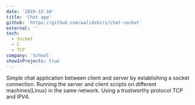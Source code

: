 ```yaml
---
date: '2019-12-10'
title: 'Chat app'
github: 'https://github.com/walidzbiri/chat-socket'
external: ''
tech:
  - Socket
  - C
  - TCP
company: 'School'
showInProjects: true
---
```


Simple chat application between client and server by establishing a socket connection. Running the server and client scripts on different machines(Linux) in the same network. Using a trustworthy protocol TCP and IPV4.
